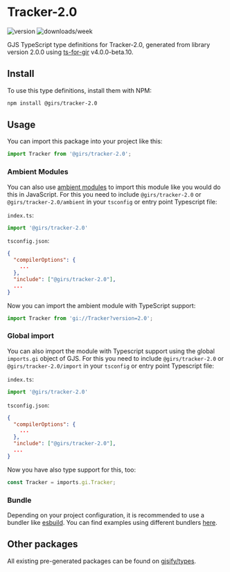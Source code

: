 
# Tracker-2.0

![version](https://img.shields.io/npm/v/@girs/tracker-2.0)
![downloads/week](https://img.shields.io/npm/dw/@girs/tracker-2.0)


GJS TypeScript type definitions for Tracker-2.0, generated from library version 2.0.0 using [ts-for-gir](https://github.com/gjsify/ts-for-gir) v4.0.0-beta.10.


## Install

To use this type definitions, install them with NPM:
```bash
npm install @girs/tracker-2.0
```

## Usage

You can import this package into your project like this:
```ts
import Tracker from '@girs/tracker-2.0';
```

### Ambient Modules

You can also use [ambient modules](https://github.com/gjsify/ts-for-gir/tree/main/packages/cli#ambient-modules) to import this module like you would do this in JavaScript.
For this you need to include `@girs/tracker-2.0` or `@girs/tracker-2.0/ambient` in your `tsconfig` or entry point Typescript file:

`index.ts`:
```ts
import '@girs/tracker-2.0'
```

`tsconfig.json`:
```json
{
  "compilerOptions": {
    ...
  },
  "include": ["@girs/tracker-2.0"],
  ...
}
```

Now you can import the ambient module with TypeScript support: 

```ts
import Tracker from 'gi://Tracker?version=2.0';
```

### Global import

You can also import the module with Typescript support using the global `imports.gi` object of GJS.
For this you need to include `@girs/tracker-2.0` or `@girs/tracker-2.0/import` in your `tsconfig` or entry point Typescript file:

`index.ts`:
```ts
import '@girs/tracker-2.0'
```

`tsconfig.json`:
```json
{
  "compilerOptions": {
    ...
  },
  "include": ["@girs/tracker-2.0"],
  ...
}
```

Now you have also type support for this, too:

```ts
const Tracker = imports.gi.Tracker;
```

### Bundle

Depending on your project configuration, it is recommended to use a bundler like [esbuild](https://esbuild.github.io/). You can find examples using different bundlers [here](https://github.com/gjsify/ts-for-gir/tree/main/examples).

## Other packages

All existing pre-generated packages can be found on [gjsify/types](https://github.com/gjsify/types).

